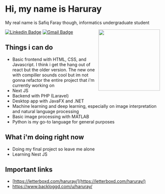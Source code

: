 # Hi, my name is Haruray
My real name is Safiq Faray though, informatics undergraduate student

<img align='right' src='https://cdn.discordapp.com/attachments/1141966002129748021/1157642075811090503/literally_me.gif?ex=651959b2&is=65180832&hm=da0e940640bcbfef51d4c9204eab601e5298e8c5062cc2f13047e8655debf371&' width='200"'>

[![Linkedin Badge](https://img.shields.io/badge/-safiqfaray-blue?style=flat-square&logo=Linkedin&logoColor=white&link=https://www.linkedin.com/in/safiq-faray/)](https://www.linkedin.com/in/safiq-faray/) 
[![Gmail Badge](https://img.shields.io/badge/-syafiqfaray3@gmail.com-c14438?style=flat-square&logo=Gmail&logoColor=white&link=mailto:syafiqfaray3@gmail.com)](mailto:syafiqfaray3@gmail.com)

## Things i can do
- Basic frontend with HTML, CSS, and Javascript. I think i get the hang out of react but the older version. The new one with compiller sounds cool but im not gonna refactor the entire project that i'm currently working on
- Next JS
- Backend with PHP (Laravel)
- Desktop app with JavaFX and .NET
- Machine learning and deep learning, especially on image interpretation and natural language processing
- Basic image processing with MATLAB
- Python is my go-to language for general purposes
## What i'm doing right now
- Doing my final project so leave me alone
- Learning Nest JS
## Important links
- [https://letterboxd.com/haruray/](https://letterboxd.com/haruray/)
- https://www.backloggd.com/u/haruray/

